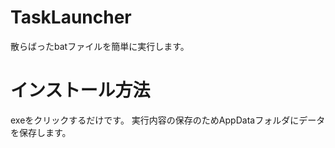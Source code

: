 # TaskLauncher
散らばったbatファイルを簡単に実行します。

<h1>
  インストール方法
</h1>
exeをクリックするだけです。
実行内容の保存のためAppDataフォルダにデータを保存します。
